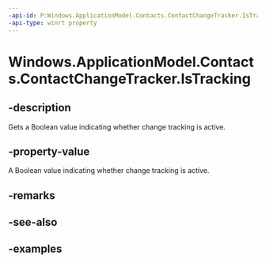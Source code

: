 ```yaml
---
-api-id: P:Windows.ApplicationModel.Contacts.ContactChangeTracker.IsTracking
-api-type: winrt property
---
```


<!-- Property syntax.
public bool IsTracking { get; }
-->

# Windows.ApplicationModel.Contacts.ContactChangeTracker.IsTracking

## -description
Gets a Boolean value indicating whether change tracking is active.
## -property-value
A Boolean value indicating whether change tracking is active.
## -remarks

## -see-also

## -examples
